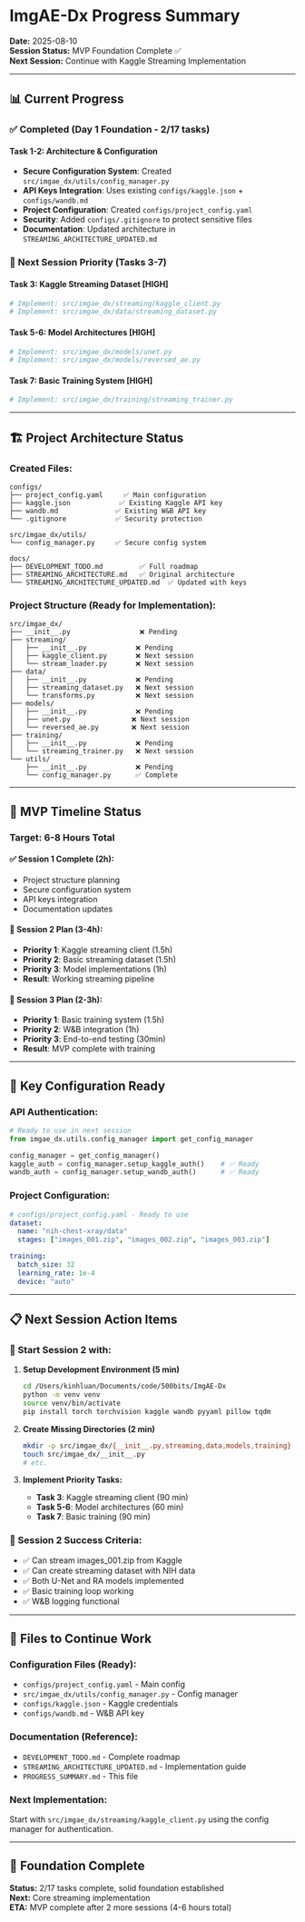 # ImgAE-Dx Progress Summary

**Date:** 2025-08-10  
**Session Status:** MVP Foundation Complete ✅  
**Next Session:** Continue with Kaggle Streaming Implementation

---

## 📊 Current Progress

### ✅ **Completed (Day 1 Foundation - 2/17 tasks)**

#### **Task 1-2: Architecture & Configuration**

- **Secure Configuration System**: Created `src/imgae_dx/utils/config_manager.py`
- **API Keys Integration**: Uses existing `configs/kaggle.json` + `configs/wandb.md`  
- **Project Configuration**: Created `configs/project_config.yaml`
- **Security**: Added `configs/.gitignore` to protect sensitive files
- **Documentation**: Updated architecture in `STREAMING_ARCHITECTURE_UPDATED.md`

### 🔄 **Next Session Priority (Tasks 3-7)**

#### **Task 3: Kaggle Streaming Dataset [HIGH]**

```python
# Implement: src/imgae_dx/streaming/kaggle_client.py
# Implement: src/imgae_dx/data/streaming_dataset.py
```

#### **Task 5-6: Model Architectures [HIGH]**

```python
# Implement: src/imgae_dx/models/unet.py
# Implement: src/imgae_dx/models/reversed_ae.py
```

#### **Task 7: Basic Training System [HIGH]**

```python
# Implement: src/imgae_dx/training/streaming_trainer.py
```

---

## 🏗️ Project Architecture Status

### **Created Files:**

```
configs/
├── project_config.yaml     ✅ Main configuration
├── kaggle.json            ✅ Existing Kaggle API key
├── wandb.md              ✅ Existing W&B API key  
└── .gitignore            ✅ Security protection

src/imgae_dx/utils/
└── config_manager.py     ✅ Secure config system

docs/
├── DEVELOPMENT_TODO.md         ✅ Full roadmap
├── STREAMING_ARCHITECTURE.md   ✅ Original architecture  
└── STREAMING_ARCHITECTURE_UPDATED.md  ✅ Updated with keys
```

### **Project Structure (Ready for Implementation):**

```
src/imgae_dx/
├── __init__.py                 ❌ Pending
├── streaming/
│   ├── __init__.py            ❌ Pending  
│   ├── kaggle_client.py       ❌ Next session
│   └── stream_loader.py       ❌ Next session
├── data/
│   ├── __init__.py            ❌ Pending
│   ├── streaming_dataset.py   ❌ Next session
│   └── transforms.py          ❌ Next session
├── models/
│   ├── __init__.py            ❌ Pending
│   ├── unet.py               ❌ Next session
│   └── reversed_ae.py        ❌ Next session
├── training/
│   ├── __init__.py            ❌ Pending
│   └── streaming_trainer.py   ❌ Next session
└── utils/
    ├── __init__.py            ❌ Pending
    └── config_manager.py      ✅ Complete
```

---

## 🎯 MVP Timeline Status

### **Target: 6-8 Hours Total**

#### **✅ Session 1 Complete (2h):**

- Project structure planning
- Secure configuration system
- API keys integration
- Documentation updates

#### **🔄 Session 2 Plan (3-4h):**

- **Priority 1**: Kaggle streaming client (1.5h)
- **Priority 2**: Basic streaming dataset (1.5h)
- **Priority 3**: Model implementations (1h)
- **Result**: Working streaming pipeline

#### **🔄 Session 3 Plan (2-3h):**

- **Priority 1**: Basic training system (1.5h)
- **Priority 2**: W&B integration (1h)
- **Priority 3**: End-to-end testing (30min)
- **Result**: MVP complete with training

---

## 🔑 Key Configuration Ready

### **API Authentication:**

```python
# Ready to use in next session
from imgae_dx.utils.config_manager import get_config_manager

config_manager = get_config_manager()
kaggle_auth = config_manager.setup_kaggle_auth()    # ✅ Ready
wandb_auth = config_manager.setup_wandb_auth()      # ✅ Ready
```

### **Project Configuration:**

```yaml
# configs/project_config.yaml - Ready to use
dataset:
  name: "nih-chest-xray/data"
  stages: ["images_001.zip", "images_002.zip", "images_003.zip"]

training:
  batch_size: 32
  learning_rate: 1e-4
  device: "auto"
```

---

## 📋 Next Session Action Items

### **🚀 Start Session 2 with:**

1. **Setup Development Environment (5 min)**

   ```bash
   cd /Users/kinhluan/Documents/code/500bits/ImgAE-Dx
   python -m venv venv
   source venv/bin/activate
   pip install torch torchvision kaggle wandb pyyaml pillow tqdm
   ```

2. **Create Missing Directories (2 min)**

   ```bash
   mkdir -p src/imgae_dx/{__init__.py,streaming,data,models,training}
   touch src/imgae_dx/__init__.py
   # etc.
   ```

3. **Implement Priority Tasks:**
   - **Task 3**: Kaggle streaming client (90 min)
   - **Task 5-6**: Model architectures (60 min)
   - **Task 7**: Basic training (90 min)

### **🎯 Session 2 Success Criteria:**

- ✅ Can stream images_001.zip from Kaggle
- ✅ Can create streaming dataset with NIH data
- ✅ Both U-Net and RA models implemented
- ✅ Basic training loop working
- ✅ W&B logging functional

---

## 💾 Files to Continue Work

### **Configuration Files (Ready):**

- `configs/project_config.yaml` - Main config
- `src/imgae_dx/utils/config_manager.py` - Config manager
- `configs/kaggle.json` - Kaggle credentials
- `configs/wandb.md` - W&B API key

### **Documentation (Reference):**

- `DEVELOPMENT_TODO.md` - Complete roadmap
- `STREAMING_ARCHITECTURE_UPDATED.md` - Implementation guide
- `PROGRESS_SUMMARY.md` - This file

### **Next Implementation:**

Start with `src/imgae_dx/streaming/kaggle_client.py` using the config manager for authentication.

---

## 🎉 Foundation Complete

**Status:** 2/17 tasks complete, solid foundation established  
**Next:** Core streaming implementation  
**ETA:** MVP complete after 2 more sessions (4-6 hours total)
